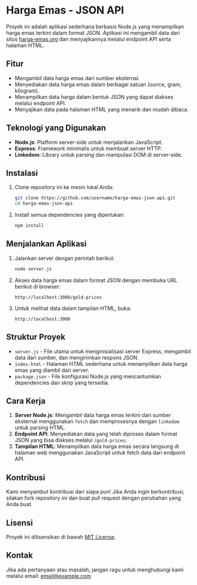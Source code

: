 
# Harga Emas - JSON API

Proyek ini adalah aplikasi sederhana berbasis Node.js yang menampilkan harga emas terkini dalam format JSON. Aplikasi ini mengambil data dari situs [harga-emas.org](https://harga-emas.org) dan menyajikannya melalui endpoint API serta halaman HTML.

## Fitur

- Mengambil data harga emas dari sumber eksternal.
- Menyediakan data harga emas dalam berbagai satuan (ounce, gram, kilogram).
- Menampilkan data harga dalam bentuk JSON yang dapat diakses melalui endpoint API.
- Menyajikan data pada halaman HTML yang menarik dan mudah dibaca.

## Teknologi yang Digunakan

- **Node.js**: Platform server-side untuk menjalankan JavaScript.
- **Express**: Framework minimalis untuk membuat server HTTP.
- **Linkedom**: Library untuk parsing dan manipulasi DOM di server-side.

## Instalasi

1. Clone repository ini ke mesin lokal Anda:

   ```bash
   git clone https://github.com/username/harga-emas-json-api.git
   cd harga-emas-json-api
   ```

2. Install semua dependencies yang diperlukan:

   ```bash
   npm install
   ```

## Menjalankan Aplikasi

1. Jalankan server dengan perintah berikut:

   ```bash
   node server.js
   ```

2. Akses data harga emas dalam format JSON dengan membuka URL berikut di browser:

   ```
   http://localhost:3000/gold-prices
   ```

3. Untuk melihat data dalam tampilan HTML, buka:

   ```
   http://localhost:3000
   ```

## Struktur Proyek

- `server.js` - File utama untuk menginisialisasi server Express, mengambil data dari sumber, dan mengirimkan respons JSON.
- `index.html` - Halaman HTML sederhana untuk menampilkan data harga emas yang diambil dari server.
- `package.json` - File konfigurasi Node.js yang mencantumkan dependencies dan skrip yang tersedia.

## Cara Kerja

1. **Server Node.js**: Mengambil data harga emas terkini dari sumber eksternal menggunakan `fetch` dan memprosesnya dengan `linkedom` untuk parsing HTML.
2. **Endpoint API**: Menyediakan data yang telah diproses dalam format JSON yang bisa diakses melalui `/gold-prices`.
3. **Tampilan HTML**: Menampilkan data harga emas secara langsung di halaman web menggunakan JavaScript untuk fetch data dari endpoint API.

## Kontribusi

Kami menyambut kontribusi dari siapa pun! Jika Anda ingin berkontribusi, silakan fork repository ini dan buat pull request dengan perubahan yang Anda buat.

## Lisensi

Proyek ini dilisensikan di bawah [MIT License](LICENSE).

## Kontak

Jika ada pertanyaan atau masalah, jangan ragu untuk menghubungi kami melalui email: [email@example.com](mailto:email@example.com)
